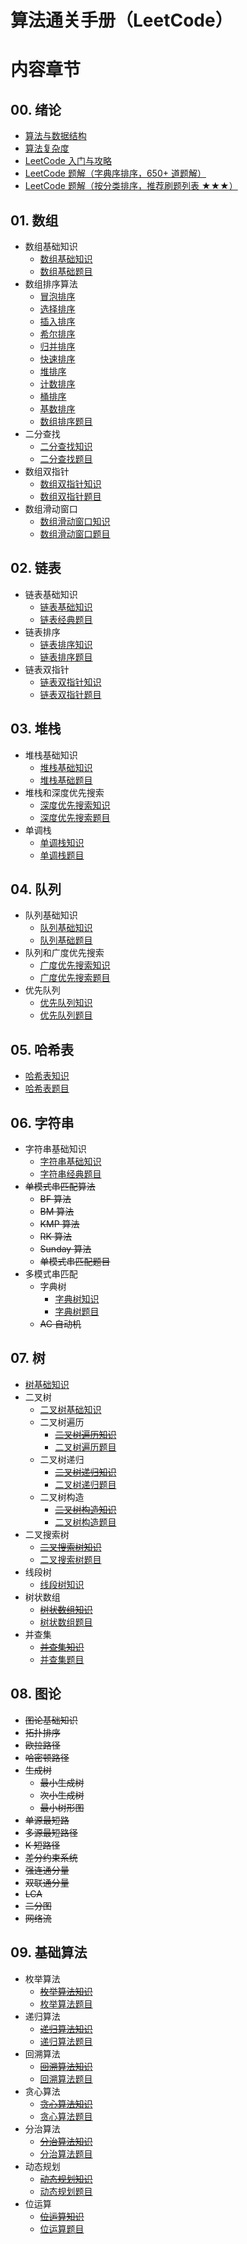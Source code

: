 # 算法通关手册（LeetCode）

# 内容章节

## 00. 绪论

- [算法与数据结构](./00.Introduction/01.Data-Structures-Algorithms.md)
- [算法复杂度](./00.Introduction/02.Algorithm-Complexity.md)
- [LeetCode 入门与攻略](./00.Introduction/03.LeetCode-Guide.md)
- [LeetCode 题解（字典序排序，650+ 道题解）](./00.Introduction/04.Solutions-List.md)
- [LeetCode 题解（按分类排序，推荐刷题列表 ★★★）](./00.Introduction/05.Categories-List.md)

## 01. 数组

- 数组基础知识
  - [数组基础知识](./01.Array/01.Array-Basic/01.Array-Basic.md)
  - [数组基础题目](./01.Array/01.Array-Basic/10.Array-Basic-List.md)
- 数组排序算法
  - [冒泡排序](./01.Array/02.Array-Sort/01.Array-Bubble-Sort.md)
  - [选择排序](./01.Array/02.Array-Sort/02.Array-Selection-Sort.md)
  - [插入排序](./01.Array/02.Array-Sort/03.Array-Insertion-Sort.md)
  - [希尔排序](./01.Array/02.Array-Sort/04.Array-Shell-Sort.md)
  - [归并排序](./01.Array/02.Array-Sort/05.Array-Merge-Sort.md)
  - [快速排序](./01.Array/02.Array-Sort/06.Array-Quick-Sort.md)
  - [堆排序](./01.Array/02.Array-Sort/07.Array-Heap-Sort.md)
  - [计数排序](./01.Array/02.Array-Sort/08.Array-Counting-Sort.md)
  - [桶排序](./01.Array/02.Array-Sort/09.Array-Bucket-Sort.md)
  - [基数排序](./01.Array/02.Array-Sort/10.Array-Radix-Sort.md)
  - [数组排序题目](./01.Array/02.Array-Sort/10.Array-Sort-List.md)
- 二分查找
  - [二分查找知识](./01.Array/03.Array-Binary-Search/01.Array-Binary-Search.md)
  - [二分查找题目](./01.Array/03.Array-Binary-Search/10.Array-Binary-search-List.md)
- 数组双指针
  - [数组双指针知识](./01.Array/04.Array-Two-Pointers/01.Array-Two-Pointers.md)
  - [数组双指针题目](./01.Array/04.Array-Two-Pointers/10.Array-Two-Pointers-List.md)
- 数组滑动窗口
  - [数组滑动窗口知识](./01.Array/05.Array-Sliding-Window/01.Array-Sliding-Window.md)
  - [数组滑动窗口题目](./01.Array/05.Array-Sliding-Window/10.Array-Sliding-Window-List.md)

## 02. 链表

- 链表基础知识
  - [链表基础知识](./02.Linked-List/01.Linked-List-Basic/01.Linked-List-Basic.md)
  - [链表经典题目](./02.Linked-List/01.Linked-List-Basic/10.Linked-List-Basic-List.md)
- 链表排序
  - [链表排序知识](./02.Linked-List/02.Linked-List-Sort/01.Linked-List-Sort.md)
  - [链表排序题目](./02.Linked-List/02.Linked-List-Sort/10.Linked-List-Sort-List.md)
- 链表双指针
  - [链表双指针知识](./02.Linked-List/03.Linked-List-Two-Pointers/01.Linked-List-Two-Pointers.md)
  - [链表双指针题目](./02.Linked-List/03.Linked-List-Two-Pointers/10.Linked-List-Two-Pointers-List.md)

## 03. 堆栈

- 堆栈基础知识
  - [堆栈基础知识](./03.Stack/01.Stack-Basic/01.Stack-Basic.md)
  - [堆栈基础题目](./03.Stack/01.Stack-Basic/10.Stack-Basic-List.md)
- 堆栈和深度优先搜索
  - [深度优先搜索知识](./03.Stack/02.Stack-DFS/01.Stack-DFS.md)
  - [深度优先搜索题目](./03.Stack/02.Stack-DFS/10.Stack-DFS-List.md)
- 单调栈
  - [单调栈知识](./03.Stack/03.Monotone-Stack/01.Monotone-Stack.md)
  - [单调栈题目](./03.Stack/03.Monotone-Stack/10.Monotone-Stack-List.md)

## 04. 队列

- 队列基础知识
  - [队列基础知识](./04.Queue/01.Queue-Basic/01.Queue-Basic.md)
  - [队列基础题目](./04.Queue/01.Queue-Basic/10.Queue-Basic-List.md)
- 队列和广度优先搜索
  - [广度优先搜索知识](./04.Queue/02.Queue-BFS/01.Queue-BFS.md)
  - [广度优先搜索题目](./04.Queue/02.Queue-BFS/10.Queue-BFS-List.md)
- 优先队列
  - [优先队列知识](./04.Queue/03.Priority-Queue/01.Priority-Queue.md)
  - [优先队列题目](./04.Queue/03.Priority-Queue/10.Priority-Queue-List.md)

## 05. 哈希表

- [哈希表知识](./05.Hash-Table/01.Hash-Table.md)
- [哈希表题目](./05.Hash-Table/10.Hash-Table-List.md)

## 06. 字符串

- 字符串基础知识
  - [字符串基础知识](./06.String/01.String-Basic/01.String-Basic.md)
  - [字符串经典题目](./06.String/01.String-Basic/10.String-Basic-List.md)
- ~~单模式串匹配算法~~
  - ~~BF 算法~~
  - ~~BM 算法~~
  - ~~KMP 算法~~
  - ~~RK 算法~~
  - ~~Sunday 算法~~
  - ~~单模式串匹配题目~~
- 多模式串匹配
  - 字典树
    - [字典树知识](./06.String/03.String-Multi-Pattern-Matching/01.Tire-Tree/01.Tire-Tree.md)
    - [字典树题目](./06.String/03.String-Multi-Pattern-Matching/01.Tire-Tree/01.Tire-Tree-List.md)
  - ~~AC 自动机~~

## 07. 树

- [树基础知识](./07.Tree/01.Tree-Basic/01.Tree-Basic.md)
- 二叉树
  - [二叉树基础知识](./07.Tree/02.Binary-Tree/01.Binary-Tree-Basic/01.Binary-Tree-Basic.md)
  - 二叉树遍历
    - ~~[二叉树遍历知识](./07.Tree/02.Binary-Tree/02.Binary-Tree-Traverse/01.Binary-Tree-Traverse.md)~~
    - [二叉树遍历题目](./07.Tree/02.Binary-Tree/02.Binary-Tree-Traverse/10.Binary-Tree-Traverse-List.md)
  - 二叉树递归
    - ~~[二叉树递归知识](./07.Tree/02.Binary-Tree/03.Binary-Tree-Recursive/01.Binary-Tree-Recursive.md)~~
    - [二叉树递归题目](./07.Tree/02.Binary-Tree/03.Binary-Tree-Recursive/10.Binary-Tree-Recursive-List.md)
  - 二叉树构造
    - ~~[二叉树构造知识](./07.Tree/02.Binary-Tree/04.Binary-Tree-Construction/01.Binary-Tree-Construction.md)~~
    - [二叉树构造题目](./07.Tree/02.Binary-Tree/04.Binary-Tree-Construction/10.Binary-Tree-Construction-List.md)
- 二叉搜索树
  - ~~[二叉搜索树知识](./07.Tree/03.Binary-Search-Tree/01.Binary-Search-Tree.md)~~
  - [二叉搜索树题目](./07.Tree/03.Binary-Search-Tree/10.Binary-Search-Tree-List.md)
- 线段树
  - [线段树知识](./07.Tree/04.Segment-Tree/01.Segment-Tree.md)
- 树状数组
  - ~~[树状数组知识](./07.Tree/05.Binary-Indexed-Tree/01.Binary-Indexed-Tree.md)~~
  - [树状数组题目](./07.Tree/05.Binary-Indexed-Tree/10.Binary-Indexed-Tree-List.md)
- 并查集
  - ~~[并查集知识](./07.Tree/06.Union-Find/01.Union-Find.md)~~
  - [并查集题目](./07.Tree/06.Union-Find/10.Union-Find-List.md)

## 08. 图论

- ~~图论基础知识~~
- ~~拓扑排序~~
- ~~欧拉路径~~
- ~~哈密顿路径~~
- ~~生成树~~
  - ~~最小生成树~~
  - ~~次小生成树~~
  - ~~最小树形图~~
- ~~单源最短路~~
- ~~多源最短路径~~
- ~~K 短路径~~
- ~~差分约束系统~~
- ~~强连通分量~~
- ~~双联通分量~~
- ~~LCA~~
- ~~二分图~~
- ~~网络流~~

## 09. 基础算法

- 枚举算法
  - ~~[枚举算法知识](./09.Algorithm-Base/01.Enumeration-Algorithm/01.Enumeration-Algorithm.md)~~
  - [枚举算法题目](./09.Algorithm-Base/01.Enumeration-Algorithm/10.Enumeration-Algorithm-List.md)
- 递归算法
  - ~~[递归算法知识](./09.Algorithm-Base/02.Recursive-Algorithm/01.Recursive-Algorithm.md)~~
  - [递归算法题目](./09.Algorithm-Base/02.Recursive-Algorithm/10.Recursive-Algorithm-List.md)
- 回溯算法
  - ~~[回溯算法知识](./09.Algorithm-Base/05.Backtracking-Algorithm/01.Backtracking-Algorithm.md)~~
  - [回溯算法题目](./09.Algorithm-Base/05.Backtracking-Algorithm/10.Backtracking-Algorithm-List.md)
- 贪心算法
  - ~~[贪心算法知识](./09.Algorithm-Base/03.Greedy-Algorithm/01.Greedy-Algorithm.md)~~
  - [贪心算法题目](./09.Algorithm-Base/03.Greedy-Algorithm/10.Greedy-Algorithm-List.md)
- 分治算法
  - ~~[分治算法知识](./09.Algorithm-Base/04.Divide-And-Conquer-Algorithm/01.Divide-And-Conquer-Algorithm.md)~~
  - [分治算法题目](./09.Algorithm-Base/04.Divide-And-Conquer-Algorithm/10.Divide-And-Conquer-Algorithm-List.md)
- 动态规划
  - ~~[动态规划知识](./09.Algorithm-Base/06.Dynamic-Programming/01.Dynamic-Programming.md)~~
  - [动态规划题目](./09.Algorithm-Base/06.Dynamic-Programming/10.Dynamic-Programming-List.md)
- 位运算
  - ~~[位运算知识](./09.Algorithm-Base/07.Bit-Operation/01.Bit-Operation.md)~~
  - [位运算题目](./09.Algorithm-Base/07.Bit-Operation/10.Bit-Operation-List.md)

